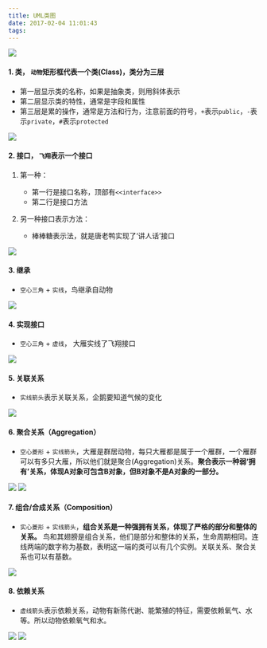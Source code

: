 ```yaml
---
title: UML类图
date: 2017-02-04 11:01:43
tags:
---
```


![](/images/uml-example/uml.png)

#### 1. 类， `动物`矩形框代表一个类(Class)，类分为三层
* 第一层显示类的名称，如果是抽象类，则用斜体表示
* 第二层显示类的特性，通常是字段和属性
* 第三层是累的操作，通常是方法和行为，注意前面的符号，`+`表示`public`，`-`表示`private`，`#`表示`protected`

<div style="margin: auto;">
    <img src="/images/uml-example/1.png"/>
</div>

#### 2. 接口， `飞翔`表示一个接口
1. 第一种：
    * 第一行是接口名称，顶部有`<<interface>>`
    * 第二行是接口方法

2. 另一种接口表示方法：
    * 棒棒糖表示法，就是唐老鸭实现了‘讲人话’接口

<div style="margin: auto;">
    <img src="/images/uml-example/2.png"/>
</div>

#### 3. 继承
* `空心三角` + `实线`，鸟继承自动物

<div style="margin: auto;">
    <img src="/images/uml-example/3.png"/>
</div>

#### 4. 实现接口
* `空心三角` + `虚线`， 大雁实线了飞翔接口

<div style="margin: auto;">
    <img src="/images/uml-example/4.png"/>
</div>

#### 5. 关联关系
* `实线箭头`表示关联关系，企鹅要知道气候的变化

<div style="margin: auto;">
    <img src="/images/uml-example/5.png"/>
</div>

#### 6. 聚合关系（Aggregation）
* `空心菱形` + `实线箭头`，大雁是群居动物，每只大雁都是属于一个雁群，一个雁群可以有多只大雁，所以他们就是聚合(Aggregation)关系。**聚合表示一种弱‘拥有’关系，体现A对象可包含B对象，但B对象不是A对象的一部分。**

<div style="margin: auto;">
    <img src="/images/uml-example/6.png"/>
    <img src="/images/uml-example/7.png"/>
</div>

#### 7. 组合/合成关系（Composition）
* `实心菱形` + `实线箭头`，**组合关系是一种强拥有关系，体现了严格的部分和整体的关系。** 鸟和其翅膀是组合关系，他们是部分和整体的关系，生命周期相同。连线两端的数字称为基数，表明这一端的类可以有几个实例。关联关系、聚合关系也可以有基数。

<div style="margin: auto;">
    <img src="/images/uml-example/8.png"/>
</div>

#### 8. 依赖关系
* `虚线箭头`表示依赖关系，动物有新陈代谢、能繁殖的特征，需要依赖氧气、水等。所以动物依赖氧气和水。

<div style="margin: auto;">
    <img src="/images/uml-example/9.png"/>
    <img src="/images/uml-example/10.png"/>
</div>